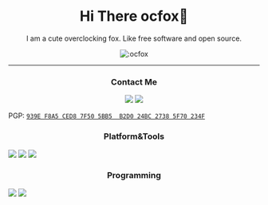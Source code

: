 <h1 align="center">Hi There ocfox🦊</h1>
<p align="center">I am a cute overclocking fox. Like free software and open source.</p>
<p align="center">
  <img src="https://count.getloli.com/get/@:ocfox" alt=":ocfox" />
</p>

---

<h3 align="center">Contact Me</h3>
<p align="center">
  <a href="https://matrix.to/#/@ocfox:matrix.org"
    ><img
      src="https://img.shields.io/badge/Matrix-000000?style=for-the-badge&logo=matrix&logoColor=white&logoWidth=27"
  /></a>
  <a href="mailto:i@ocfox.me"
    ><img
      src="https://img.shields.io/badge/Email-005FF9?style=for-the-badge&logo=maildotru&logoColor=white&logoWidth=27"
  /></a>
</p>

PGP: [`939E F8A5 CED8 7F50 5BB5  B2D0 24BC 2738 5F70 234F`](./pubkey.asc)
<h3 align="center">Platform&Tools</h3>

[![](https://img.shields.io/badge/OS-NixOS-%235277C3?style=flat-square&logo=nixos)](https://nixos.org/)
[![](https://img.shields.io/badge/macOS-Apple%20Silicon-%23000000?style=flat-square&logo=apple)](https://www.macrumors.com/guide/m1/)
[![](https://img.shields.io/badge/IDE-Neovim-%23007ACC?style=flat-square&logo=neovim)](https://neovim.org/)

<h3 align="center">Programming</h3>

[![](https://img.shields.io/badge/-Rust-%23000000?style=for-the-badge&logo=rust)](https://www.rust-lang.org/)
[![](https://img.shields.io/badge/-C-%23A8B9CC?style=for-the-badge&logo=cplusplus)](cppreference.com)
